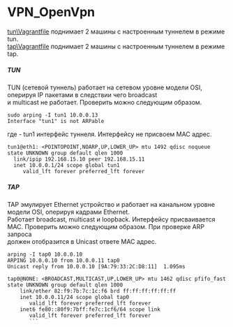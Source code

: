# VPN_OpenVpn   
[tun\Vagrantfile](https://github.com/Hanafeevrus/VPN_OpenVpn/tree/master/tun) поднимает 2 машины с настроенным туннелем в режиме tun.   
[tap\Vagrantfile](https://github.com/Hanafeevrus/VPN_OpenVpn/tree/master/tap) поднимает 2 машины с настроенным туннелем в режиме tap.   

##### TUN   
TUN (сетевой туннель) работает на сетевом уровне модели OSI, оперируя IP пакетами в следствии чего broadcast    
и multicast не работает. Проверить можно следующим образом.   
```
sudo arping -I tun1 10.0.0.13   
Interface "tun1" is not ARPable   
```
  где - tun1 интерфейс туннеля. Интерфейсу не присвоем MAC адрес.   
  ```
  tun1@eth1: <POINTOPOINT,NOARP,UP,LOWER_UP> mtu 1492 qdisc noqueue state UNKNOWN group default qlen 1000
    link/ipip 192.168.15.10 peer 192.168.15.11
    inet 10.0.0.1/24 scope global tun1
       valid_lft forever preferred_lft forever
 ```    
 
##### TAP   
TAP эмулирует Ethernet устройство и работает на канальном уровне модели OSI, оперируя кадрами Ethernet.   
Работает broadcast, multicast и loopback. Интерфейсу присваивается MAC. Проверить можно следующим образом. При проверке ARP запроса   
должен отобразится в Unicast ответе MAC адрес.
```   
arping -I tap0 10.0.0.10
ARPING 10.0.0.10 from 10.0.0.11 tap0
Unicast reply from 10.0.0.10 [9A:79:33:2C:D8:11]  1.095ms   
```   
```   
tap0@NONE: <BROADCAST,MULTICAST,UP,LOWER_UP> mtu 1462 qdisc pfifo_fast state UNKNOWN group default qlen 1000
    link/ether 82:f9:7b:7c:1c:f6 brd ff:ff:ff:ff:ff:ff
    inet 10.0.0.11/24 scope global tap0
       valid_lft forever preferred_lft forever
    inet6 fe80::80f9:7bff:fe7c:1cf6/64 scope link 
       valid_lft forever preferred_lft forever     
       ```
